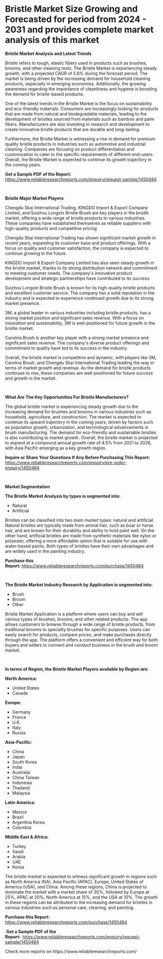<p><h1>Bristle Market Size Growing and Forecasted for period from 2024 - 2031 and provides complete market analysis of this market</h1></p><p><strong>Bristle Market Analysis and Latest Trends</strong></p>
<p><p>Bristle refers to tough, elastic fibers used in products such as brushes, brooms, and other cleaning tools. The Bristle Market is experiencing steady growth, with a projected CAGR of 5.8% during the forecast period. The market is being driven by the increasing demand for household cleaning products, especially in emerging economies. Additionally, the growing awareness regarding the importance of cleanliness and hygiene is boosting the demand for bristle-based products.</p><p>One of the latest trends in the Bristle Market is the focus on sustainability and eco-friendly materials. Consumers are increasingly looking for products that are made from natural and biodegradable materials, leading to the development of bristles sourced from materials such as bamboo and palm fibers. Manufacturers are also investing in research and development to create innovative bristle products that are durable and long-lasting.</p><p>Furthermore, the Bristle Market is witnessing a rise in demand for premium quality bristle products in industries such as automotive and industrial cleaning. Companies are focusing on product differentiation and customization to cater to the specific requirements of different end-users. Overall, the Bristle Market is expected to continue its growth trajectory in the coming years.</p></p>
<p><strong>Get a Sample PDF of the Report:&nbsp;</strong> <a href="https://www.reliableresearchreports.com/enquiry/request-sample/1450484">https://www.reliableresearchreports.com/enquiry/request-sample/1450484</a></p>
<p>&nbsp;</p>
<p><strong>Bristle Major Market Players</strong></p>
<p><p>Chengdu Skai International Trading, KINGDO Import & Export Company Limited, and Suizhou Longxin Bristle Brush are key players in the bristle market, offering a wide range of bristle products to various industries. These companies have established themselves as reliable suppliers with high-quality products and competitive pricing.</p><p>Chengdu Skai International Trading has shown significant market growth in recent years, expanding its customer base and product offerings. With a focus on quality and customer satisfaction, the company is expected to continue growing in the future.</p><p>KINGDO Import & Export Company Limited has also seen steady growth in the bristle market, thanks to its strong distribution network and commitment to meeting customer needs. The company's innovative product development and strategic partnerships have contributed to its success.</p><p>Suizhou Longxin Bristle Brush is known for its high-quality bristle products and excellent customer service. The company has a solid reputation in the industry and is expected to experience continued growth due to its strong market presence.</p><p>3M, a global leader in various industries including bristle products, has a strong market position and significant sales revenue. With a focus on innovation and sustainability, 3M is well-positioned for future growth in the bristle market.</p><p>Carolina Brush is another key player with a strong market presence and significant sales revenue. The company's diverse product offerings and commitment to quality have led to its success in the industry.</p><p>Overall, the bristle market is competitive and dynamic, with players like 3M, Carolina Brush, and Chengdu Skai International Trading leading the way in terms of market growth and revenue. As the demand for bristle products continues to rise, these companies are well-positioned for future success and growth in the market.</p></p>
<p>&nbsp;</p>
<p><strong>What Are The Key Opportunities For Bristle Manufacturers?</strong></p>
<p><p>The global bristle market is experiencing steady growth due to the increasing demand for brushes and brooms in various industries such as household, agriculture, and construction. The market is expected to continue its upward trajectory in the coming years, driven by factors such as population growth, urbanization, and technological advancements in brush manufacturing. The demand for eco-friendly and sustainable bristles is also contributing to market growth. Overall, the bristle market is projected to expand at a compound annual growth rate of 4.5% from 2021 to 2026, with Asia Pacific emerging as a key growth region.</p></p>
<p><strong>Inquire or Share Your Questions If Any Before Purchasing This Report:</strong> <a href="https://www.reliableresearchreports.com/enquiry/pre-order-enquiry/1450484">https://www.reliableresearchreports.com/enquiry/pre-order-enquiry/1450484</a></p>
<p>&nbsp;</p>
<p><strong>Market Segmentation</strong></p>
<p><strong>The Bristle Market Analysis by types is segmented into:</strong></p>
<p><ul><li>Natural</li><li>Artificial</li></ul></p>
<p><p>Bristles can be classified into two main market types: natural and artificial. Natural bristles are typically made from animal hair, such as boar or horse hair, and are known for their durability and ability to hold paint well. On the other hand, artificial bristles are made from synthetic materials like nylon or polyester, offering a more affordable option that is suitable for use with water-based paints. Both types of bristles have their own advantages and are widely used in the painting industry.</p></p>
<p><strong>Purchase this Report:&nbsp;</strong><a href="https://www.reliableresearchreports.com/purchase/1450484">https://www.reliableresearchreports.com/purchase/1450484</a></p>
<p>&nbsp;</p>
<p><strong>The Bristle Market Industry Research by Application is segmented into:</strong></p>
<p><ul><li>Brush</li><li>Broom</li><li>Other</li></ul></p>
<p><p>Bristle Market Application is a platform where users can buy and sell various types of brushes, brooms, and other related products. The app allows customers to browse through a wide range of bristle products, from traditional brooms to specialty brushes for specific purposes. Users can easily search for products, compare prices, and make purchases directly through the app. The platform offers a convenient and efficient way for both buyers and sellers to connect and conduct business in the brush and broom market.</p></p>
<p>&nbsp;</p>
<p><strong>In terms of Region, the Bristle Market Players available by Region are:</strong></p>
<p>
    <p> <strong> North America: </strong>
        <ul>
            <li>United States</li>
            <li>Canada</li>
        </ul>
        </p> 
    <p> <strong> Europe: </strong>
        <ul>
            <li>Germany</li>
            <li>France</li>
            <li>U.K.</li>
            <li>Italy</li>
            <li>Russia</li>
        </ul>
        </p> 
    <p> <strong> Asia-Pacific: </strong>
        <ul>
            <li>China</li>
            <li>Japan</li>
            <li>South Korea</li>
            <li>India</li>
            <li>Australia</li>
            <li>China Taiwan</li>
            <li>Indonesia</li>
            <li>Thailand</li>
            <li>Malaysia</li>
        </ul>
        </p> 
    <p> <strong> Latin America: </strong>
        <ul>
            <li>Mexico</li>
            <li>Brazil</li>
            <li>Argentina Korea</li>
            <li>Colombia</li>
        </ul>
        </p> 
    <p> <strong> Middle East & Africa: </strong>
        <ul>
            <li>Turkey</li>
            <li>Saudi</li>
            <li>Arabia</li>
            <li>UAE</li>
            <li>Korea</li>
        </ul>
    </p>
    </p>
<p><p>The bristle market is expected to witness significant growth in regions such as North America (NA), Asia Pacific (APAC), Europe, United States of America (USA), and China. Among these regions, China is projected to dominate the market with a market share of 30%, followed by Europe at 25%, APAC at 20%, North America at 15%, and the USA at 10%. The growth in these regions can be attributed to the increasing demand for bristles in various industries such as personal care, cleaning, and painting.</p></p>
<p><strong>Purchase this Report: </strong><a href="https://www.reliableresearchreports.com/purchase/1450484">https://www.reliableresearchreports.com/purchase/1450484</a></p>
<p>&nbsp;<strong>Get a Sample PDF of the Report:&nbsp;&nbsp;</strong><a href="https://www.reliableresearchreports.com/enquiry/request-sample/1450484">https://www.reliableresearchreports.com/enquiry/request-sample/1450484</a></p>
<p><strong></strong></p>
<p>Check more reports on https://www.reliableresearchreports.com/</p>
